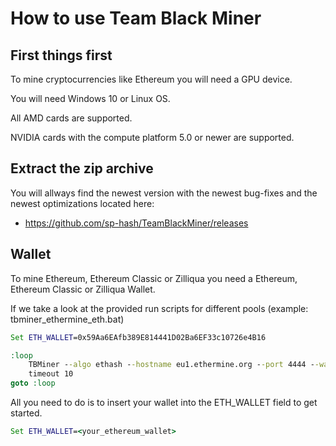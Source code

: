 # How to use Team Black Miner

## First things first
To mine cryptocurrencies like Ethereum you will need a GPU device.

You will need Windows 10 or Linux OS.

All AMD cards are supported.

NVIDIA cards with the compute platform 5.0 or newer are supported.

## Extract the zip archive
You will allways find the newest version with the newest bug-fixes and the newest optimizations located here:
+ https://github.com/sp-hash/TeamBlackMiner/releases

## Wallet
To mine Ethereum, Ethereum Classic or Zilliqua you need a Ethereum, Ethereum Classic or Zilliqua Wallet.

If we take a look at the provided run scripts for different pools (example: tbminer_ethermine_eth.bat)

```bat
Set ETH_WALLET=0x59Aa6EAfb389E814441D02Ba6EF33c10726e4B16

:loop
	TBMiner --algo ethash --hostname eu1.ethermine.org --port 4444 --wallet %ETH_WALLET% --worker_name %computername%
	timeout 10
goto :loop
```
All you need to do is to insert your wallet into the ETH_WALLET field to get started.
```bat
Set ETH_WALLET=<your_ethereum_wallet>
```

